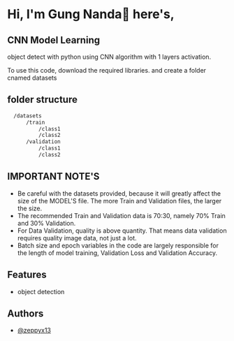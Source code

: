 # Hi, I'm Gung Nanda👋 here's,  
## CNN Model Learning 

object detect with python using CNN algorithm with 1 layers activation.

To use this code, download the required libraries. and create a folder cnamed datasets


## folder structure

```bash
  /datasets
      /train
          /class1
          /class2
      /validation
          /class1
          /class2
```

## IMPORTANT NOTE'S
- Be careful with the datasets provided, because it will greatly affect the size of the MODEL'S file. The more Train and Validation files, the larger the size.
- The recommended Train and Validation data is 70:30, namely 70% Train and 30% Validation.
- For Data Validation, quality is above quantity. That means data validation requires quality image data, not just a lot.
- Batch size and epoch variables in the code are largely responsible for the length of model training, Validation Loss and Validation Accuracy.

## Features

- object detection
  
## Authors

- [@zeppyx13](https://www.github.com/zeppyx13)
